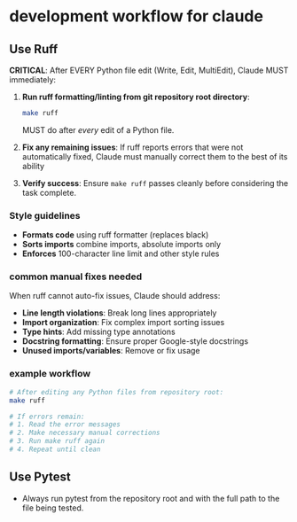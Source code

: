 # development workflow for claude

## Use Ruff

**CRITICAL**: After EVERY Python file edit (Write, Edit, MultiEdit), Claude MUST immediately:

1. **Run ruff formatting/linting from git repository root directory**:

   ```bash
   make ruff
   ```

   MUST do after _every_ edit of a Python file.

2. **Fix any remaining issues**: If ruff reports errors that were not automatically fixed, Claude must manually correct them to the best of its ability

3. **Verify success**: Ensure `make ruff` passes cleanly before considering the task complete.

### Style guidelines

- **Formats code** using ruff formatter (replaces black)
- **Sorts imports** combine imports, absolute imports only
- **Enforces** 100-character line limit and other style rules

### common manual fixes needed

When ruff cannot auto-fix issues, Claude should address:

- **Line length violations**: Break long lines appropriately
- **Import organization**: Fix complex import sorting issues
- **Type hints**: Add missing type annotations
- **Docstring formatting**: Ensure proper Google-style docstrings
- **Unused imports/variables**: Remove or fix usage

### example workflow

```bash
# After editing any Python files from repository root:
make ruff

# If errors remain:
# 1. Read the error messages
# 2. Make necessary manual corrections
# 3. Run make ruff again
# 4. Repeat until clean
```

## Use Pytest

- Always run pytest from the repository root and with the full path to the file being tested.
